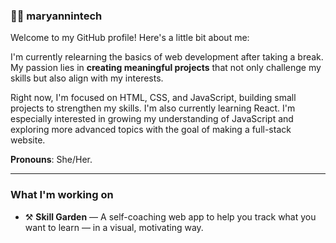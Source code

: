 ### 👩‍💻 maryannintech

Welcome to my GitHub profile! Here's a little bit about me:

I'm currently relearning the basics of web development after taking a break. My passion lies in **creating meaningful projects** that not only challenge my skills but also align with my interests.

Right now, I'm focused on HTML, CSS, and JavaScript, building small projects to strengthen my skills. I'm also currently learning React. I'm especially interested in growing my understanding of JavaScript and exploring more advanced topics with the goal of making a full-stack website.

**Pronouns**: She/Her.

---

### What I'm working on

- ⚒️ **Skill Garden** — A self-coaching web app to help you track what you want to learn — in a visual, motivating way.

 
